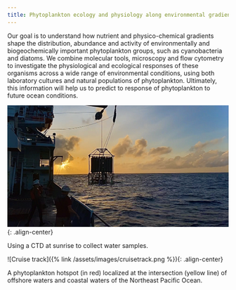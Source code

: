 ```yaml
---
title: Phytoplankton ecology and physiology along environmental gradients
---
```

Our goal is to understand how nutrient and physico-chemical gradients shape the distribution, abundance and activity of environmentally and biogeochemically important phytoplankton groups, such as cyanobacteria and diatoms. We combine molecular tools, microscopy and flow cytometry to investigate the physiological and ecological responses of these organisms across a wide range of environmental conditions, using both laboratory cultures and natural populations of phytoplankton. Ultimately, this information will help us to predict to response of phytoplankton to future ocean conditions.

![Interactions](/assets/images/CTD_at_sunrise.JPG){: .align-center}
<figcaption>Using a CTD at sunrise to collect water samples.</figcaption>

![Cruise track]({% link /assets/images/cruisetrack.png %}){: .align-center}
<figcaption>A phytoplankton hotspot (in red) localized at the intersection (yellow line) of offshore waters and coastal waters of the Northeast Pacific Ocean.</figcaption>

